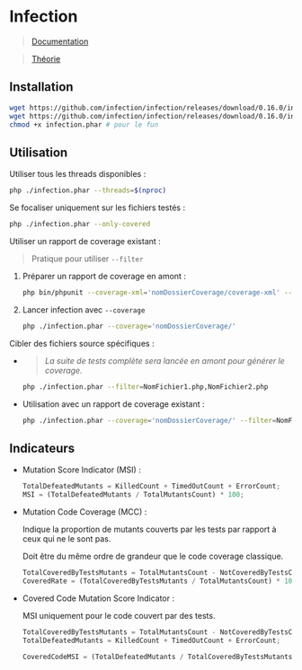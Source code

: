 # Infection

> [Documentation](https://infection.github.io/guide/index.html#Covered-Code-Mutation-Score-Indicator)

> [Théorie](http://crestweb.cs.ucl.ac.uk/resources/mutation_testing_repository/theory.php)

## Installation

```bash
wget https://github.com/infection/infection/releases/download/0.16.0/infection.phar
wget https://github.com/infection/infection/releases/download/0.16.0/infection.phar.asc
chmod +x infection.phar # pour le fun
```

## Utilisation

Utiliser tous les threads disponibles :

```sh
php ./infection.phar --threads=$(nproc)
```
    
Se focaliser uniquement sur les fichiers testés :

```sh
php ./infection.phar --only-covered
```

Utiliser un rapport de coverage existant :

> Pratique pour utiliser `--filter`

1. Préparer un rapport de coverage en amont :

    ```sh
    php bin/phpunit --coverage-xml='nomDossierCoverage/coverage-xml' --log-junit='nomDossierCoverage/junit.xml'
    ```

1. Lancer infection avec `--coverage`

    ```sh
    php ./infection.phar --coverage='nomDossierCoverage/'
    ```

Cibler des fichiers source spécifiques :

- > *La suite de tests complète sera lancée en amont pour générer le coverage.*

    ```sh
    php ./infection.phar --filter=NomFichier1.php,NomFichier2.php
    ```

- Utilisation avec un rapport de coverage existant :

    ```sh
    php ./infection.phar --coverage='nomDossierCoverage/' --filter=NomFichier1.php,NomFichier2.php
    ```

## Indicateurs

- Mutation Score Indicator (MSI) :

    ```js
    TotalDefeatedMutants = KilledCount + TimedOutCount + ErrorCount;
    MSI = (TotalDefeatedMutants / TotalMutantsCount) * 100;
    ```

- Mutation Code Coverage (MCC) :

    Indique la proportion de mutants couverts par les tests par rapport à ceux qui ne le sont pas.

    Doit être du même ordre de grandeur que le code coverage classique.

    ```js
    TotalCoveredByTestsMutants = TotalMutantsCount - NotCoveredByTestsCount;
    CoveredRate = (TotalCoveredByTestsMutants / TotalMutantsCount) * 100;
    ```

- Covered Code Mutation Score Indicator :

    MSI uniquement pour le code couvert par des tests.

    ```js
    TotalCoveredByTestsMutants = TotalMutantsCount - NotCoveredByTestsCount;
    TotalDefeatedMutants = KilledCount + TimedOutCount + ErrorCount;

    CoveredCodeMSI = (TotalDefeatedMutants / TotalCoveredByTestsMutants) * 100;
    ```
